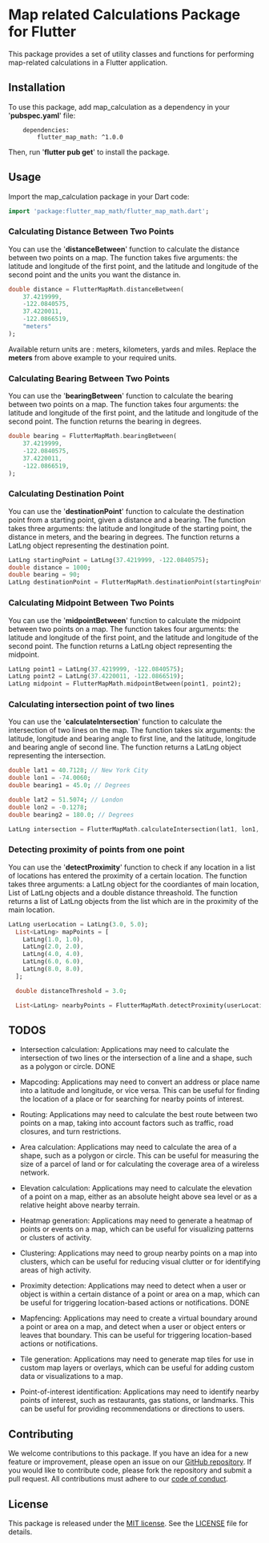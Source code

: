 # Map related Calculations Package for Flutter

This package provides a set of utility classes and functions for performing map-related calculations in a Flutter application.

## Installation

To use this package, add map_calculation as a dependency in your '**pubspec.yaml**' file:

```
    dependencies:
        flutter_map_math: ^1.0.0
```

Then, run '**flutter pub get**' to install the package.

## Usage

Import the map_calculation package in your Dart code:

```dart
import 'package:flutter_map_math/flutter_map_math.dart';
```

### Calculating Distance Between Two Points

You can use the '**distanceBetween**' function to calculate the distance between two points on a map. The function takes five arguments: the latitude and longitude of the first point, and the latitude and longitude of the second point and the units you want the distance in.

```dart
double distance = FlutterMapMath.distanceBetween(
    37.4219999,
    -122.0840575,
    37.4220011,
    -122.0866519,
    "meters"
);
```

Available return units are : meters, kilometers, yards and miles. Replace the **meters** from above example to your required units.

### Calculating Bearing Between Two Points

You can use the '**bearingBetween**' function to calculate the bearing between two points on a map. The function takes four arguments: the latitude and longitude of the first point, and the latitude and longitude of the second point.
The function returns the bearing in degrees.

```dart
double bearing = FlutterMapMath.bearingBetween(
    37.4219999,
    -122.0840575,
    37.4220011,
    -122.0866519,
);
```

### Calculating Destination Point

You can use the '**destinationPoint**' function to calculate the destination point from a starting point, given a distance and a bearing. The function takes three arguments: the latitude and longitude of the starting point, the distance in meters, and the bearing in degrees.
The function returns a LatLng object representing the destination point.

```dart
LatLng startingPoint = LatLng(37.4219999, -122.0840575);
double distance = 1000;
double bearing = 90;
LatLng destinationPoint = FlutterMapMath.destinationPoint(startingPoint, distance, bearing);
```

### Calculating Midpoint Between Two Points

You can use the '**midpointBetween**' function to calculate the midpoint between two points on a map. The function takes four arguments: the latitude and longitude of the first point, and the latitude and longitude of the second point.
The function returns a LatLng object representing the midpoint.

```dart
LatLng point1 = LatLng(37.4219999, -122.0840575);
LatLng point2 = LatLng(37.4220011, -122.0866519);
LatLng midpoint = FlutterMapMath.midpointBetween(point1, point2);
```

### Calculating intersection point of two lines

You can use the '**calculateIntersection**' function to calculate the intersection of two lines on the map. The function takes six arguments: the latitude, longitude and bearing angle to first line, and the latitude, longitude and bearing angle of second line.
The function returns a LatLng object representing the intersection.

```dart
double lat1 = 40.7128; // New York City
double lon1 = -74.0060;
double bearing1 = 45.0; // Degrees

double lat2 = 51.5074; // London
double lon2 = -0.1278;
double bearing2 = 180.0; // Degrees

LatLng intersection = FlutterMapMath.calculateIntersection(lat1, lon1, bearing1, lat2, lon2, bearing2);
```

### Detecting proximity of points from one point

You can use the '**detectProximity**' function to check if any location in a list of locations has entered the proximity of a certain location. The function takes
three arguments: a LatLng object for the coordiantes of main location, List of LatLng objects and a double distance threashold.
The function returns a list of LatLng objects from the list which are in the proximity of the main location.

```dart
LatLng userLocation = LatLng(3.0, 5.0);
  List<LatLng> mapPoints = [
    LatLng(1.0, 1.0),
    LatLng(2.0, 2.0),
    LatLng(4.0, 4.0),
    LatLng(6.0, 6.0),
    LatLng(8.0, 8.0),
  ];

  double distanceThreshold = 3.0;

  List<LatLng> nearbyPoints = FlutterMapMath.detectProximity(userLocation, mapPoints, distanceThreshold);

```

## TODOS

- Intersection calculation: Applications may need to calculate the intersection of two lines or the intersection of a line and a shape, such as a polygon or circle. DONE<br>

- Mapcoding: Applications may need to convert an address or place name into a latitude and longitude, or vice versa. This can be useful for finding the location of a place or for searching for nearby points of interest.<br>

- Routing: Applications may need to calculate the best route between two points on a map, taking into account factors such as traffic, road closures, and turn restrictions.<br>

- Area calculation: Applications may need to calculate the area of a shape, such as a polygon or circle. This can be useful for measuring the size of a parcel of land or for calculating the coverage area of a wireless network.<br>

- Elevation calculation: Applications may need to calculate the elevation of a point on a map, either as an absolute height above sea level or as a relative height above nearby terrain.<br>

- Heatmap generation: Applications may need to generate a heatmap of points or events on a map, which can be useful for visualizing patterns or clusters of activity.<br>

- Clustering: Applications may need to group nearby points on a map into clusters, which can be useful for reducing visual clutter or for identifying areas of high activity.<br>

- Proximity detection: Applications may need to detect when a user or object is within a certain distance of a point or area on a map, which can be useful for triggering location-based actions or notifications. DONE<br>

- Mapfencing: Applications may need to create a virtual boundary around a point or area on a map, and detect when a user or object enters or leaves that boundary. This can be useful for triggering location-based actions or notifications.<br>

- Tile generation: Applications may need to generate map tiles for use in custom map layers or overlays, which can be useful for adding custom data or visualizations to a map.<br>

- Point-of-interest identification: Applications may need to identify nearby points of interest, such as restaurants, gas stations, or landmarks. This can be useful for providing recommendations or directions to users.<br>

## Contributing

We welcome contributions to this package. If you have an idea for a new feature or improvement, please open an issue on our <a href="https://github.com/Ujjwalsharma2210/flutter_map_math" target="_blank">GitHub repository</a>. If you would like to contribute code, please fork the repository and submit a pull request. All contributions must adhere to our [code of conduct](https://github.com/Ujjwalsharma2210/flutter_map_math/blob/main/CODE_OF_CONDUCT.md).

## License

This package is released under the <a href="https://opensource.org/license/mit/" target="_blank">MIT license</a>. See the <a href="https://github.com/Ujjwalsharma2210/flutter_map_math/blob/main/LICENSE" target="_blank">LICENSE</a> file for details.
